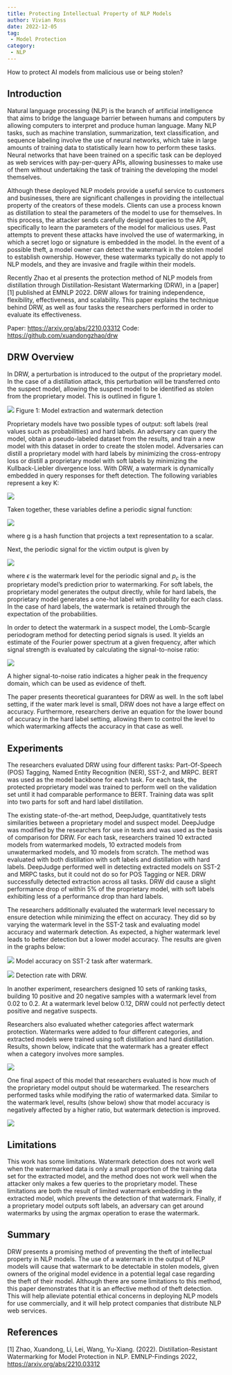 ```yaml
---
title: Protecting Intellectual Property of NLP Models
author: Vivian Ross
date: 2022-12-05
tag:
 - Model Protection
category:
 - NLP
---
```


How to protect AI models from malicious use or being stolen? 

<!-- more -->

## Introduction

Natural language processing (NLP) is the branch of artificial intelligence that aims to bridge the language barrier between humans and computers by allowing computers to interpret and produce human language. Many NLP tasks, such as machine translation, summarization, text classification, and sequence labeling involve the use of neural networks, which take in large amounts of training data to statistically learn how to perform these tasks. Neural networks that have been trained on a specific task can be deployed as web services with pay-per-query APIs, allowing businesses to make use of them without undertaking the task of training the developing the model themselves.

Although these deployed NLP models provide a useful service to customers and businesses, there are significant challenges in providing the intellectual property of the creators of these models. Clients can use a process known as distillation to steal the parameters of the model to use for themselves. In this process, the attacker sends carefully designed queries to the API, specifically to learn the parameters of the model for malicious uses. Past attempts to prevent these attacks have involved the use of watermarking, in which a secret logo or signature is embedded in the model. In the event of a possible theft, a model owner can detect the watermark in the stolen model to establish ownership. However, these watermarks typically do not apply to NLP models, and they are invasive and fragile within their models. 

Recently Zhao et al presents the protection method of NLP models from distillation through Distillation-Resistant Watermarking (DRW), in a [paper][1] published at EMNLP 2022. DRW allows for training independence, flexibility, effectiveness, and scalability. This paper explains the technique behind DRW, as well as four tasks the researchers performed in order to evaluate its effectiveness. 

Paper: <https://arxiv.org/abs/2210.03312>
Code: <https://github.com/xuandongzhao/drw>

## DRW Overview

In DRW, a perturbation is introduced to the output of the proprietary model. In the case of a distillation attack, this perturbation will be transferred onto the suspect model, allowing the suspect model to be identified as stolen from the proprietary model. This is outlined in figure 1.
 
![](./drw.png)
Figure 1: Model extraction and watermark detection

Proprietary models have two possible types of output: soft labels (real values such as probabilities) and hard labels. An adversary can query the model, obtain a pseudo-labeled dataset from the results, and train a new model with this dataset in order to create the stolen model. Adversaries can distill a proprietary model with hard labels by minimizing the cross-entropy loss or distill a proprietary model with soft labels by minimizing the Kullback-Liebler divergence loss.
With DRW, a watermark is dynamically embedded in query responses for theft detection. The following variables represent a key K:

![](./variables.png)
<!-- <img src="" alt="variables" width="400"/> -->

Taken together, these variables define a periodic signal function:

![](./periodicFunction.png)

<!-- <img src="periodicFunction.png" alt="periodic signal function" width="400"/> -->

where g is a hash function that projects a text representation to a scalar.

Next, the periodic signal for the victim output is given by

![](./periodicSignal.png)
<!-- <img src="periodicSignal.png" alt="periodic signal" width="400"/> -->

where $\epsilon$ is the watermark level for the periodic signal and $p_c$ is the proprietary model’s prediction prior to watermarking. For soft labels, the proprietary model generates the output directly, while for hard labels, the proprietary model generates a one-hot label with probability for each class. In the case of hard labels, the watermark is retained through the expectation of the probabilities.

In order to detect the watermark in a suspect model, the Lomb-Scargle periodogram method for detecting period signals is used. It yields an estimate of the Fourier power spectrum at a given frequency, after which signal strength is evaluated by calculating the signal-to-noise ratio:

![](./signalToNoise.png)
<!-- <img src="signalToNoise.png" alt="signal to noise" width="400"/> -->
 
A higher signal-to-noise ratio indicates a higher peak in the frequency domain, which can be used as evidence of theft.

The paper presents theoretical guarantees for DRW as well. In the soft label setting, if the water mark level is small, DRW does not have a large effect on accuracy. Furthermore, researchers derive an equation for the lower bound of accuracy in the hard label setting, allowing them to control the level to which watermarking affects the accuracy in that case as well.

## Experiments

The researchers evaluated DRW using four different tasks: Part-Of-Speech (POS) Tagging, Named Entity Recognition (NER), SST-2, and MRPC. BERT was used as the model backbone for each task. For each task, the protected proprietary model was trained to perform well on the validation set until it had comparable performance to BERT. Training data was split into two parts for soft and hard label distillation.

The existing state-of-the-art method, DeepJudge, quantitatively tests similarities between a proprietary model and suspect model. DeepJudge was modified by the researchers for use in texts and was used as the basis of comparison for DRW. For each task, researchers trained 10 extracted models from watermarked models, 10 extracted models from unwatermarked models, and 10 models from scratch. The method was evaluated with both distillation with soft labels and distillation with hard labels. DeepJudge performed well in detecting extracted models on SST-2 and MRPC tasks, but it could not do so for POS Tagging or NER. DRW successfully detected extraction across all tasks. DRW did cause a slight performance drop of within 5% of the proprietary model, with soft labels exhibiting less of a performance drop than hard labels.

The researchers additionally evaluated the watermark level necessary to ensure detection while minimizing the effect on accuracy. They did so by varying the watermark level in the SST-2 task and evaluating model accuracy and watermark detection. As expected, a higher watermark level leads to better detection but a lower model accuracy. The results are given in the graphs below:

![](./watermarkAccuracy.png)
Model accuracy on SST-2 task after watermark. 
<!-- <img src="watermarkAccuracy.png" alt="graph of accuracy" width="400"/> -->

![](./watermarkDetection.png)
Detection rate with DRW.
<!-- <img src="watermarkDetection.png" alt="graph of detection" width="400"/> -->

In another experiment, researchers designed 10 sets of ranking tasks, building 10 positive and 20 negative samples with a watermark level from 0.02 to 0.2. At a watermark level below 0.12, DRW could not perfectly detect positive and negative suspects.

Researchers also evaluated whether categories affect watermark protection. Watermarks were added to four different categories, and extracted models were trained using soft distillation and hard distillation. Results, shown below, indicate that the watermark has a greater effect when a category involves more samples.

![](./watermarkCategory.png)
<!-- <img src="watermarkCategory.png" alt="graph of categories" width="400"/> -->

One final aspect of this model that researchers evaluated is how much of the proprietary model output should be watermarked. The researchers performed tasks while modifying the ratio of watermarked data. Similar to the watermark level, results (show below) show that model accuracy is negatively affected by a higher ratio, but watermark detection is improved. 

![](./dataSelection.png)
<!-- <img src="dataSelection.png" alt="graphs of data selection" width="800"/> -->

## Limitations

This work has some limitations. Watermark detection does not work well when the watermarked data is only a small proportion of the training data set for the extracted model, and the method does not work well when the attacker only makes a few queries to the proprietary model. These limitations are both the result of limited watermark embedding in the extracted model, which prevents the detection of that watermark. Finally, if a proprietary model outputs soft labels, an adversary can get around watermarks by using the argmax operation to erase the watermark. 

## Summary

DRW presents a promising method of preventing the theft of intellectual property in NLP models. The use of a watermark in the output of NLP models will cause that watermark to be detectable in stolen models, given owners of the original model evidence in a potential legal case regarding the theft of their model. Although there are some limitations to this method, this paper demonstrates that it is an effective method of theft detection. This will help alleviate potential ethical concerns in deploying NLP models for use commercially, and it will help protect companies that distribute NLP web services.

## References

[1] Zhao, Xuandong, Li, Lei, Wang, Yu-Xiang. (2022). Distillation-Resistant Watermarking for Model Protection in NLP. EMNLP-Findings 2022, <https://arxiv.org/abs/2210.03312>


